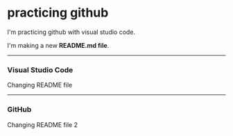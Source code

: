 # practicing github

I'm practicing github with visual studio code.



I'm making a new **README.md file**.

-----------------------------------------------------

### Visual Studio Code

Changing README file

-----------------------------------------------------

### GitHub

Changing README file 2
